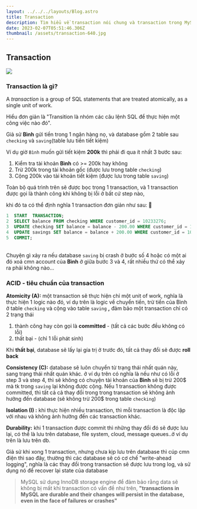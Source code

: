 ```yaml
---
layout: ../../../layouts/Blog.astro
title: Transaction
description: Tìm hiểu về transaction nói chung và transaction trong MySQL nói riêng
date: 2023-02-07T05:51:46.306Z
thumbnail: /assets/transaction-640.jpg
---
```

## Transaction

![](/assets/transaction-640.jpg)

### Transaction là gì?

A *transaction* is a group of SQL statements that are treated atomically, as a single unit of work. 

Hiểu đơn giản là "Transition là nhóm các câu lệnh SQL để thực hiện một công việc nào đó". 

Giả sử **Bình** gửi tiền trong 1 ngân hàng nọ, và database gồm 2 table sau `checking` và `saving`(table lưu tiền tiết kiệm)

Ví dụ giờ  `Bình` muốn gửi tiết kiệm **200k** thì phải đi qua ít nhất 3 bước sau: 

1. Kiểm tra tài khoản **Bình** có >= 200k hay không
2. Trừ 200k trong tài khoản gốc (được lưu trong table `checking`)
3. Cộng 200k vào tài khoản tiết kiệm (được lưu trong table `saving`)

Toàn bộ quá trình trên sẽ được bọc trong 1 transaction, và 1 transaction được gọi là thành công khi không bị lỗi ở bất cứ step nào,

khi đó ta có thể định nghĩa 1 transaction đơn giản như sau: 🥳

```sql
1  START  TRANSACTION;
2  SELECT balance FROM checking WHERE customer_id = 10233276;
3  UPDATE checking SET balance = balance - 200.00 WHERE customer_id = 10233276;
4  UPDATE savings SET balance = balance + 200.00 WHERE customer_id = 10233276;
5  COMMIT;
```

\
Chuyện gì xảy ra nếu database `saving` bị crash ở bước số 4 hoặc có một ai đó xoá cmn account của **Bình** ở giữa bước 3 và 4, rất nhiều thứ có thể xảy ra phải không nào...

### ACID - tiêu chuẩn của transaction

**Atomicity (A):** một transaction sẽ thực hiện chỉ một unit of work, nghĩa là thực hiện 1 logic nào đó, ví dụ trên là logic về chuyển tiền, trừ tiền của Bình ở table `checking` và cộng vào table `saving` **,** đảm bảo một transaction chỉ có 2 trạng thái

1. thành công hay còn gọi là **committed** - (tất cả các bước đều không có lỗi)
2. thất bại - (chỉ 1 lỗi phát sinh)

Khi **thất bại**, database sẽ lấy lại gía trị ở trước đó, tất cả thay đổi sẽ được **roll back**

**Consistency (C):** database sẽ luôn chuyển từ trạng thái nhất quán này, sang trạng thái nhất quán khác. ở ví dụ trên có nghĩa là nếu như có lỗi ở step 3 và step 4, thì sẽ không có chuyện tài khoản của **Bình** sẽ bị trừ 200$ mà tk trong `saving` lại không được cộng. Nếu 1 transaction không được committed, thì tất cả cả thay đổi trong trong transaction sẽ không ảnh hưởng đến database (sẽ không trừ 200$ trong table `checking`)

**Isolation (I) :** khi thực hiện nhiều transaction, thì mỗi transaction là độc lập với nhau và không ảnh hưởng đến các transaction khác.

**Durability:** khi 1 transaction được commit thì những thay đổi đó sẽ được lưu lại, có thể là lưu trên database, file system, cloud, message queues..ở ví dụ trên là lưu trên db. 

Giả sử khi xong 1 transaction, nhưng chưa kịp lưu trên database thì cúp cmn điện thì sao đây, thường thì các database sẽ có cơ chế "write-ahead logging", nghĩa là các thay đổi trong transaction sẽ được lưu trong log, và sử dụng nó để recover lại state của database

> MySQL sử dụng InnoDB storage engine để đảm bảo rằng data sẽ không bị mất khi transaction có vấn đề như trên, **"transactions in MySQL are durable and their changes will persist in the database, even in the face of failures or crashes"**